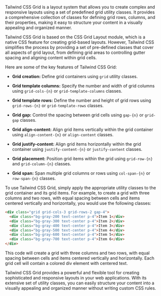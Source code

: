 Tailwind CSS Grid is a layout system that allows you to create complex and responsive layouts using a set of predefined grid utility classes. It provides a comprehensive collection of classes for defining grid rows, columns, and their properties, making it easy to structure your content in a visually appealing and organized manner.

Tailwind CSS Grid is based on the CSS Grid Layout module, which is a native CSS feature for creating grid-based layouts. However, Tailwind CSS simplifies the process by providing a set of pre-defined classes that cover all aspects of grid layout, from defining grid areas to controlling gutter spacing and aligning content within grid cells.

Here are some of the key features of Tailwind CSS Grid:

- **Grid creation:** Define grid containers using `grid` utility classes.

- **Grid template columns:** Specify the number and width of grid columns using `grid-cols-{n}` or `grid-template-columns` classes.

- **Grid template rows:** Define the number and height of grid rows using `grid-rows-{n}` or `grid-template-rows` classes.

- **Grid gap:** Control the spacing between grid cells using `gap-{n}` or `grid-gap` classes.

- **Grid align-content:** Align grid items vertically within the grid container using `align-content-{n}` or `align-content` classes.

- **Grid justify-content:** Align grid items horizontally within the grid container using `justify-content-{n}` or `justify-content` classes.

- **Grid placement:** Position grid items within the grid using `grid-row-{n}` and `grid-column-{n}` classes.

- **Grid span:** Span multiple grid columns or rows using `col-span-{n}` or `row-span-{n}` classes.

To use Tailwind CSS Grid, simply apply the appropriate utility classes to the grid container and its grid items. For example, to create a grid with three columns and two rows, with equal spacing between cells and items centered vertically and horizontally, you would use the following classes:

```html
<div class="grid grid-cols-3 grid-rows-2 gap-4">
  <div class="bg-gray-200 text-center p-4">Item 1</div>
  <div class="bg-gray-300 text-center p-4">Item 2</div>
  <div class="bg-gray-400 text-center p-4">Item 3</div>
  <div class="bg-gray-500 text-center p-4">Item 4</div>
  <div class="bg-gray-600 text-center p-4">Item 5</div>
  <div class="bg-gray-700 text-center p-4">Item 6</div>
</div>
```

This code will create a grid with three columns and two rows, with equal spacing between cells and items centered vertically and horizontally. Each grid cell will contain a colored div element with centered text.

Tailwind CSS Grid provides a powerful and flexible tool for creating sophisticated and responsive layouts in your web applications. With its extensive set of utility classes, you can easily structure your content into a visually appealing and organized manner without writing custom CSS rules.
